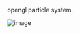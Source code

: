 opengl particle system.

![image](https://github.com/user-attachments/assets/a9efbbc6-dfce-4b12-b830-34e492d6555b)

